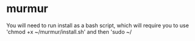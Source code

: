 # murmur
You will need to run install as a bash script, which will require you to use 'chmod +x ~/murmur/install.sh' and then 'sudo ~/
